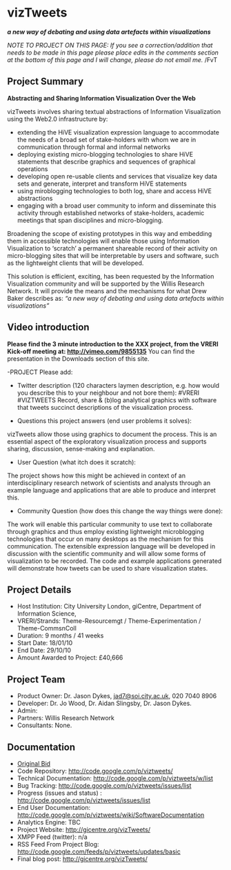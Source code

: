 # vizTweets #
**_a new way of debating and using data artefacts within visualizations_**

_NOTE TO PROJECT ON THIS PAGE: If you see a correction/addition that needs to be made in this page please place edits in the comments section at the bottom of this page and I will change, please do not email me._ /FvT

## Project Summary ##
**Abstracting and Sharing Information Visualization Over the Web**

vizTweets involves sharing textual abstractions of Information Visualization using the Web2.0 infrastructure by:

  * extending the HiVE visualization expression language to accommodate the needs of a broad set of stake-holders with whom we are in communication through formal and informal networks
  * deploying existing micro-blogging technologies to share HiVE statements that describe graphics and sequences of graphical operations
  * developing open re-usable clients and services that visualize key data sets and generate, interpret and transform HiVE statements
  * using miroblogging technologies to both log, share and access HiVE abstractions
  * engaging with a broad user community to inform and disseminate this activity through established networks of stake-holders, academic meetings that span disciplines and micro-blogging.

Broadening the scope of existing prototypes in this way and embedding them in accessible technologies will enable those using Information Visualization to ‘scratch’ a permanent shareable record of their activity on micro-blogging sites that will be interpretable by users and software, such as the lightweight clients that will be developed.

This solution is efficient, exciting, has been requested by the Information Visualization community and will be supported by the Willis Research Network. It will provide the means and the mechanisms for what Drew Baker describes as:
_“a new way of debating and using data artefacts within visualizations”_

## Video introduction ##
**Please find the 3 minute introduction to the XXX project, from the VRERI Kick-off meeting at: http://vimeo.com/9855135**
You can find the presentation in the Downloads section of this site.

-PROJECT Please add:
  * Twitter description (120 characters laymen description, e.g. how would you describe this to your neighbour and not bore them):
#VRERI #VIZTWEETS Record, share & (b)log analytical graphics with software that tweets succinct descriptions of the visualization process.

  * Questions this project answers (end user problems it solves):

vizTweets allow those using graphics to document the process. This is an essential aspect of the exploratory visualization process and supports sharing, discussion, sense-making and explanation.

  * User Question (what itch does it scratch):

The project shows how this might be achieved in context of an interdisciplinary research network of scientists and analysts through an example language and applications that are able to produce and interpret this.

  * Community Question (how does this change the way things were done):

The work will enable this particular community to use text to collaborate through graphics and thus employ existing lightweight microblogging technologies that occur on many desktops as the mechanism for this communication. The extensible expression language will be developed in discussion with the scientific community and will allow some forms of visualization to be recorded. The code and example applications generated will demonstrate how tweets can be used to share visualization states.

## Project Details ##
  * Host Institution: City University London, giCentre, Department of Information Science,
  * VRERI/Strands: Theme-Resourcemgt / Theme-Experimentation / Theme-CommsnColl
  * Duration: 9 months / 41 weeks
  * Start Date: 18/01/10
  * End Date: 29/10/10
  * Amount Awarded to Project: £40,666

## Project Team ##
  * Product Owner: Dr. Jason Dykes, jad7@soi.city.ac.uk, 020 7040 8906
  * Developer: Dr. Jo Wood, Dr. Aidan Slingsby, Dr. Jason Dykes.
  * Admin:
  * Partners: Willis Research Network
  * Consultants: None.

## Documentation ##
  * [Original Bid](http://vreri.googlecode.com/files/Bid10%20vizTweets.pdf)
  * Code Repository: http://code.google.com/p/viztweets/
  * Technical Documentation: http://code.google.com/p/viztweets/w/list
  * Bug Tracking: http://code.google.com/p/viztweets/issues/list
  * Progress (issues and status) : http://code.google.com/p/viztweets/issues/list
  * End User Documentation: http://code.google.com/p/viztweets/wiki/SoftwareDocumentation
  * Analytics Engine: TBC
  * Project Website: http://gicentre.org/vizTweets/
  * XMPP Feed (twitter): n/a
  * RSS Feed From Project Blog: http://code.google.com/feeds/p/viztweets/updates/basic
  * Final blog post: http://gicentre.org/vizTweets/
